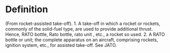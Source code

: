 # Definition

(From rocket-assisted take-off). 1. A take-off in which a rocket or
rockets, commonly of the solid-fuel type, are used to provide additional
thrust. Hence, RATO bottle, Rato bottle, rato unit , etc., a rocket so
used. 2. A RATO bottle or unit; the complete apparatus on an aircraft,
comprising rockets, ignition system, etc., for assisted take-off. See
JATO.
